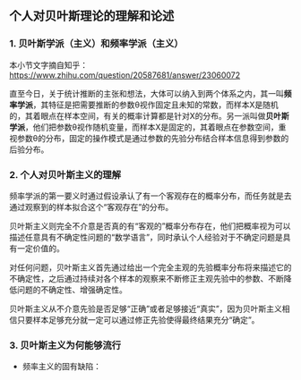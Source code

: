 ## 个人对贝叶斯理论的理解和论述

### 1. 贝叶斯学派（主义）和频率学派（主义）

本小节文字摘自知乎：[https://www.zhihu.com/question/20587681/answer/23060072
](https://www.zhihu.com/question/20587681/answer/23060072)

直至今日，关于统计推断的主张和想法，大体可以纳入到两个体系之内，其一叫**频率学派**，其特征是把需要推断的参数θ视作固定且未知的常数，而样本X是随机的，其着眼点在样本空间，有关的概率计算都是针对X的分布。另一派叫做**贝叶斯学派**，他们把参数θ视作随机变量，而样本X是固定的，其着眼点在参数空间，重视参数θ的分布，固定的操作模式是通过参数的先验分布结合样本信息得到参数的后验分布。

### 2. 个人对贝叶斯主义的理解

频率学派的第一要义时通过假设承认了有一个客观存在的概率分布，而任务就是去通过观察到的样本拟合这个“客观存在”的分布。

贝叶斯主义则完全不介意是否真的有“客观的”概率分布存在，他们把概率视为可以描述任意具有不确定性问题的“数学语言”，同时承认个人经验对于不确定问题是具有一定价值的。

对任何问题，贝叶斯主义首先通过给出一个完全主观的先验概率分布将来描述它的不确定性，之后通过持续对各个样本的观察来不断修正主观先验中的参数、不断降低问题的不确定性、增强确定性。

贝叶斯主义从不介意先验是否足够“正确”或者足够接近“真实”，因为贝叶斯主义相信只要样本足够充分就一定可以通过修正先验使得最终结果充分“确定”。

### 3. 贝叶斯主义为何能够流行

* 频率主义的固有缺陷：